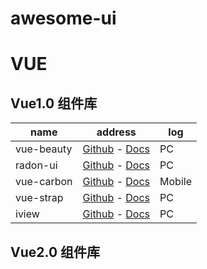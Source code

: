 # awesome-ui



# VUE

## Vue1.0 组件库

name|address|log| 
---|---|---
vue-beauty|[Github][1]  -  [Docs][2]| PC
radon-ui|[Github][3] - [Docs][4]| PC
vue-carbon|[Github][5] - [Docs][6]| Mobile
vue-strap|[Github][7] - [Docs][8] | PC
iview|[Github][9] - [Docs][10] | PC

## Vue2.0 组件库




  [1]: https://github.com/FE-Driver/vue-beauty
  [2]: https://fe-driver.github.io/vue-beauty/#!/components/start
  [3]: https://github.com/luojilab/radon-ui
  [4]: https://luojilab.github.io/radon-ui/0.5.0/#/
  [5]: https://github.com/myronliu347/vue-carbon
  [6]: https://myronliu347.github.io/vue-carbon/#!/
  [7]: https://github.com/yuche/vue-strap
  [8]: http://yuche.github.io/vue-strap/
  [9]: https://github.com/iview/iview
  [10]: https://www.iviewui.com/